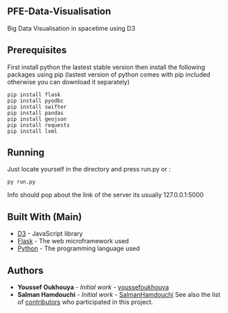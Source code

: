 ## PFE-Data-Visualisation
Big Data Visualisation in spacetime using D3
## Prerequisites
First install python the lastest stable version then install the following packages using pip (lastest version of python comes with pip included otherwise you can download it separately)
```
pip install flask
pip install pyodbc
pip install swifter
pip install pandas
pip install geojson
pip install requests
pip install lxml
```
## Running
Just locate yourself in the directory and press run.py or :
```
py run.py
```
Info should pop about the link of the server its usually 127.0.0.1:5000
## Built With (Main)
* [D3](https://d3js.org/) - JavaScript library
* [Flask](http://flask.palletsprojects.com/en/1.1.x/) - The web microframework used
* [Python](https://docs.python.org/3/) - The programming language used
## Authors
* **Youssef Oukhouya** - *Initial work* - [youssefoukhouya](https://github.com/youssefoukhouya)
* **Salman Hamdouchi** - *Initial work* - [SalmanHamdouchi](https://github.com/SalmanHamdouchi)
See also the list of [contributors](https://github.com/youssefoukhouya/PFE-Data-Visualisation/contributors) who participated in this project.
